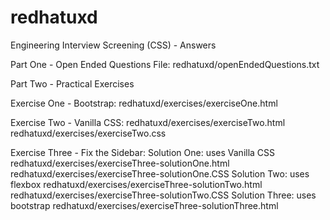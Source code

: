 # redhatuxd
Engineering Interview Screening (CSS) - Answers

Part One - Open Ended Questions
  File: redhatuxd/openEndedQuestions.txt

Part Two - Practical Exercises

  Exercise One - Bootstrap:
    redhatuxd/exercises/exerciseOne.html

  Exercise Two - Vanilla CSS:
    redhatuxd/exercises/exerciseTwo.html
    redhatuxd/exercises/exerciseTwo.css

  Exercise Three - Fix the Sidebar:
    Solution One: uses Vanilla CSS  
      redhatuxd/exercises/exerciseThree-solutionOne.html
      redhatuxd/exercises/exerciseThree-solutionOne.CSS
    Solution Two: uses flexbox
      redhatuxd/exercises/exerciseThree-solutionTwo.html
      redhatuxd/exercises/exerciseThree-solutionTwo.CSS
    Solution Three: uses bootstrap
      redhatuxd/exercises/exerciseThree-solutionThree.html
